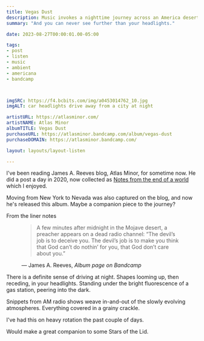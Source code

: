 ```yaml
---
title: Vegas Dust
description: Music invokes a nighttime journey across an America desert
summary: "And you can never see further than your headlights."

date: 2023-08-27T00:00:01.00-05:00

tags:
- post
- listen
- music
- ambient
- americana
- bandcamp



imgSRC: https://f4.bcbits.com/img/a0453014762_10.jpg
imgALT: car headlights drive away from a city at night

artistURL: https://atlasminor.com/
artistNAME: Atlas Minor
albumTITLE: Vegas Dust
purchaseURL: https://atlasminor.bandcamp.com/album/vegas-dust
purchaseDOMAIN: https://atlasminor.bandcamp.com/

layout: layouts/layout-listen

---
```

I've been reading James A. Reeves blog, Atlas Minor, for sometime now. He did a post a day in 2020, now collected as <a href="https://atlasminor.com/tag/notes-from-the-end-of-a-world/" title="">Notes from the end of a world</a> which I enjoyed.

Moving from New York to Nevada was also captured on the blog, and now he's released this album. Maybe a companion piece to the journey?

From the liner notes
<figure class="blockquote">
	<blockquote cite="https://atlasminor.bandcamp.com/album/vegas-dust">
		<p>A few minutes after midnight in the Mojave desert, a preacher appears on a dead radio channel: “The devil’s job is to deceive you. The devil’s job is to make you think that God can’t do nothin’ for you, that God don’t care about you.”</p>
	</blockquote>
	<figcaption>— James A. Reeves, <cite>Album page on Bandcamp</cite></figcaption>
</figure>

There is a definite sense of driving at night. Shapes looming up, then receding, in your headlights. Standing under the bright fluorescence of a gas station, peering into the dark.

Snippets from AM radio shows weave in-and-out of the slowly evolving atmospheres. Everything covered in a grainy crackle.

I've had this on heavy rotation the past couple of days.

Would make a great companion to some Stars of the Lid.
